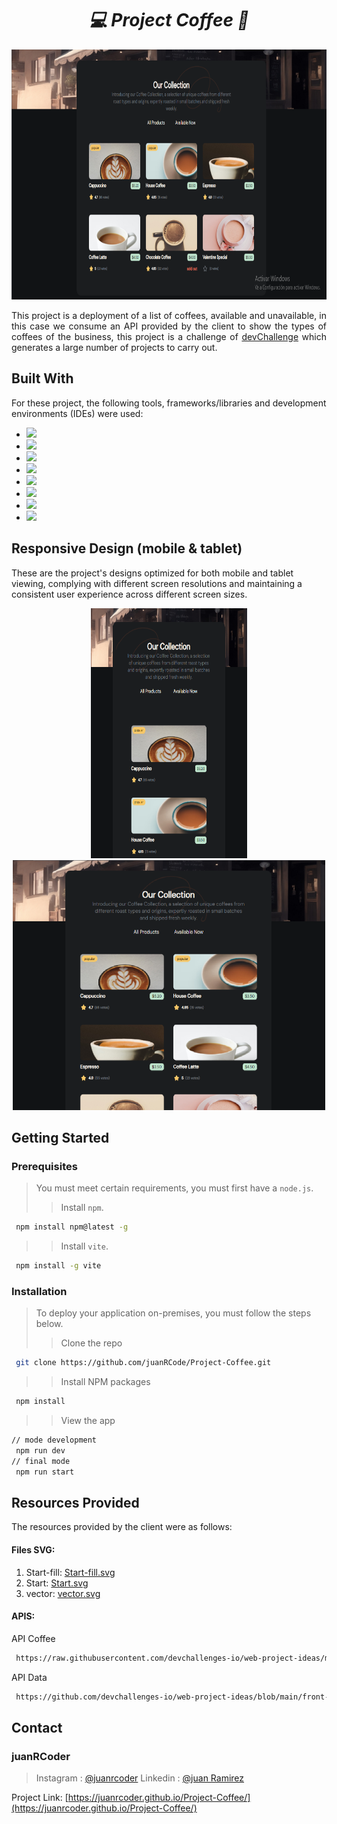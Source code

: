 <div align='center'>
 <h1><em>💻 Project Coffee 🚀</em></h1>
  <img src="./src/assets/backgroundCoffee.png" alt="Logo" width="800" height="400" >
 <p>  </p>
 <p>  </p>
<p align='justify'>
 This project is a deployment of a list of coffees, available and unavailable, in this case we consume an API provided by the client to show the types of coffees of the business, this project is a challenge of <a href="https://devchallenges.io/dashboard" target="_blank">devChallenge</a> which generates a large number of projects to carry out.
</p>

</div>

## Built With
For these project, the following tools, frameworks/libraries and development environments (IDEs) were used:
- <img src="https://img.shields.io/badge/HTML5-E34F26?style=for-the-badge&logo=html5&logoColor=white" />
- <img src="https://img.shields.io/badge/CSS3-1572B6?style=for-the-badge&logo=css3&logoColor=white" />
- <img src="https://img.shields.io/badge/JavaScript-323330?style=for-the-badge&logo=javascript&logoColor=F7DF1E" />
- <img src="https://img.shields.io/badge/VSCode-0078D4?style=for-the-badge&logo=visual%20studio%20code&logoColor=white" />
- <img src="https://img.shields.io/badge/Vite-B73BFE?style=for-the-badge&logo=vite&logoColor=FFD62E" />
- <img src="https://img.shields.io/badge/GitHub%20Pages-222222?style=for-the-badge&logo=GitHub%20Pages&logoColor=white" />
- <img src="https://img.shields.io/badge/React-20232A?style=for-the-badge&logo=react&logoColor=61DAFB" />
- <img src="https://img.shields.io/badge/npm-CB3837?style=for-the-badge&logo=npm&logoColor=white"/>

## Responsive Design (mobile & tablet)
These are the project's designs optimized for both mobile and tablet viewing, complying with different screen resolutions and maintaining a consistent user experience across different screen sizes.
<div align="center">
  <img src="./src/assets/backgroundMobile.png" alt="Logo" width="250" height="400" >
  <img src="./src/assets/backgroundTablet.png" alt="Logo" width="500" height="400" > 
</div>

## Getting Started
### Prerequisites 
> You must meet certain requirements, you must first have a `node.js`.
>> Install `npm`. 
  ```sh
   npm install npm@latest -g
   ```
>> Install `vite`.
  ```sh
   npm install -g vite
   ```
### Installation
> To deploy your application on-premises, you must follow the steps below.
>> Clone the repo
  ```sh
   git clone https://github.com/juanRCode/Project-Coffee.git
   ```
>> Install NPM packages
  ```sh
   npm install
   ```
>> View the app
  ```sh
  // mode development
   npm run dev
  // final mode
   npm run start
   ```

## Resources Provided
The resources provided by the client were as follows:
#### Files SVG:
1. Start-fill: [Start-fill.svg](./src/assets/Start-fill.svg)
2. Start: [Start.svg](./src/assets/Start.svg)
3. vector: [vector.svg](./src/assets/vector.svg)
#### APIS:
API Coffee
  ```sh
   https://raw.githubusercontent.com/devchallenges-io/web-project-ideas/main/front-end-projects/data/simple-coffee-listing-data.json
   ```

API Data
  ```sh
   https://github.com/devchallenges-io/web-project-ideas/blob/main/front-end-projects/simple-coffee-listing.json
   ```

## Contact
### juanRCoder 
> Instagram : [@juanrcoder](https://www.instagram.com/juanrcoder/) 
> Linkedin : [@juan Ramirez](https://www.linkedin.com/in/juan-ramirez-490b84271/)

Project Link: [https://juanrcoder.github.io/Project-Coffee/](https://juanrcoder.github.io/Project-Coffee/)


